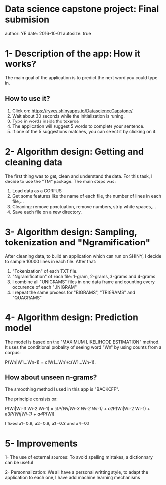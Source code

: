 Data science capstone project: Final submision
========================================================
author: YE
date: 2016-10-01
autosize: true

1- Description of the app: How it works?
========================================================

The main goal of the application is to predict the next word you could type in.

## How to use it?

1. Click on: <https://ryves.shinyapps.io/DatascienceCapstone/>
2. Wait about 30 seconds while the initialization is runing. 
3. Type in words inside the texarea 
4. The application will suggest 5 words to complete your sentence.
5. If one of the 5 suggestions matches, you can select it by clicking on it.


2- Algorithm design: Getting and cleaning data
========================================================
The first thing was to get, clean and understand the data. For this task, I decide to use the "TM" package.
The main steps was:

1. Load data as a CORPUS
2. Get some features like the name of each file, the number of lines in each file,...
3. Cleaning: remove ponctuation, remove numbers, strip white spaces,...
4. Save each file on a new directory.

3- Algorithm design: Sampling, tokenization and "Ngramification"
========================================================
After cleaning data, to build an application which can run on SHINY, I decide to sample 10000 lines in each file. After that:

1. "Tokenization" of each TXT file.
2. "Ngramification" of each file: 1-gram, 2-grams, 3-grams and 4-grams
3. I combine all "UNIGRAMS" files in one data frame and counting every occurence of each "UNIGRAM"
4. I repeat the same process for "BIGRAMS", "TRIGRAMS" and "QUAGRAMS"

4- Algorithm design: Prediction model
========================================================
The model is based on the "MAXIMUM LIKELIHOOD ESTIMATION" method. It uses the conditional probality of seeing word "Wn" by using counts from a corpus:

P(Wn|W1...Wn-1) = c(W1...Wn)/c(W1...Wn-1).

## How about unseen n-grams?

The smoothing method I used in this app is "BACKOFF".

The principle consists on: 

P(Wi|Wi-3 Wi-2 Wi-1) = a1*P(Wi|Wi-3 Wi-2 Wi-1) + a2*P(Wi|Wi-2 Wi-1) + a3*P(Wi|Wi-1) + a4*P(Wi)

I fixed a1=0.9, a2=0.6, a3=0.3 and a4=0.1

5- Improvements
========================================================

1- The use of external sources: To avoid spelling mistakes, a dictionnary can be useful

2- Personnalization: We all have a personal writting style, to adapt the application to each one, I have add machine learning mechanisms
